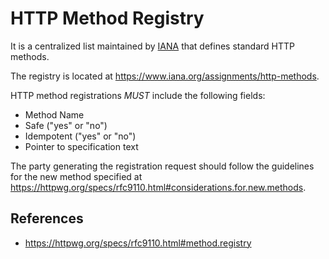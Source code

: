 # HTTP Method Registry

It is a centralized list maintained by [IANA](iana/iana) that defines standard HTTP methods.

The registry is located at https://www.iana.org/assignments/http-methods.

HTTP method registrations _MUST_ include the following fields:

- Method Name
- Safe ("yes" or "no")
- Idempotent ("yes" or "no")
- Pointer to specification text

The party generating the registration request should follow the guidelines for the new method specified at https://httpwg.org/specs/rfc9110.html#considerations.for.new.methods.

## References

- https://httpwg.org/specs/rfc9110.html#method.registry
